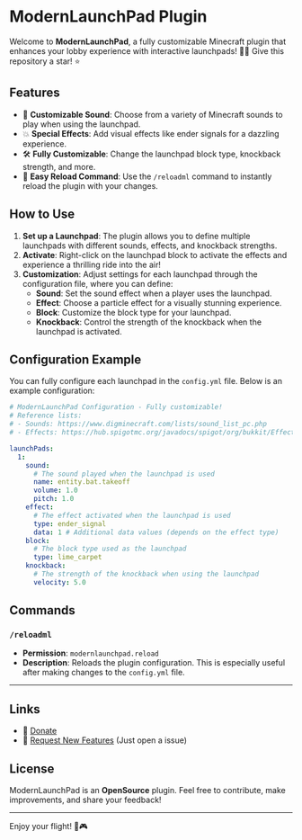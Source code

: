 
# **ModernLaunchPad Plugin**

Welcome to **ModernLaunchPad**, a fully customizable Minecraft plugin that enhances your lobby experience with interactive launchpads! 🚀✨
Give this repository a star! ⭐

## **Features**
- 🎵 **Customizable Sound**: Choose from a variety of Minecraft sounds to play when using the launchpad.
- 💥 **Special Effects**: Add visual effects like ender signals for a dazzling experience.
- 🛠️ **Fully Customizable**: Change the launchpad block type, knockback strength, and more.
- 🔄 **Easy Reload Command**: Use the `/reloadml` command to instantly reload the plugin with your changes.

## **How to Use**
1. **Set up a Launchpad**: The plugin allows you to define multiple launchpads with different sounds, effects, and knockback strengths.
2. **Activate**: Right-click on the launchpad block to activate the effects and experience a thrilling ride into the air!
3. **Customization**: Adjust settings for each launchpad through the configuration file, where you can define:
    - **Sound**: Set the sound effect when a player uses the launchpad.
    - **Effect**: Choose a particle effect for a visually stunning experience.
    - **Block**: Customize the block type for your launchpad.
    - **Knockback**: Control the strength of the knockback when the launchpad is activated.

## **Configuration Example**

You can fully configure each launchpad in the `config.yml` file. Below is an example configuration:

```yaml
# ModernLaunchPad Configuration - Fully customizable!
# Reference lists:
# - Sounds: https://www.digminecraft.com/lists/sound_list_pc.php
# - Effects: https://hub.spigotmc.org/javadocs/spigot/org/bukkit/Effect.html

launchPads:
  1:
    sound:
      # The sound played when the launchpad is used
      name: entity.bat.takeoff
      volume: 1.0
      pitch: 1.0
    effect:
      # The effect activated when the launchpad is used
      type: ender_signal
      data: 1 # Additional data values (depends on the effect type)
    block:
      # The block type used as the launchpad
      type: lime_carpet
    knockback:
      # The strength of the knockback when using the launchpad
      velocity: 5.0
```

## **Commands**

### `/reloadml`
- **Permission**: `modernlaunchpad.reload`
- **Description**: Reloads the plugin configuration. This is especially useful after making changes to the `config.yml` file.

---

## **Links**
- 💖 [Donate](https://buymeacoffee.com/lauradev)
- 🚀 [Request New Features](https://github.com/lauradevmc/ModernLaunchPad/issues) (Just open a issue)

## **License**
ModernLaunchPad is an **OpenSource** plugin. Feel free to contribute, make improvements, and share your feedback!

---

Enjoy your flight! 🚀🎮

